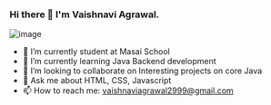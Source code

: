 ### Hi there 👋 I'm Vaishnavi Agrawal.


![image](https://user-images.githubusercontent.com/73159092/106097036-9e8f2980-615c-11eb-9860-5aa437be7fc9.gif)

- 🔭 I’m currently student at  Masai School
- 🌱 I’m currently learning Java Backend development 
- 👯 I’m looking to collaborate on Interesting projects on core Java
- 💬 Ask me about HTML, CSS, Javascript
- 📫 How to reach me: vaishnaviagrawal2999@gmail.com                  


